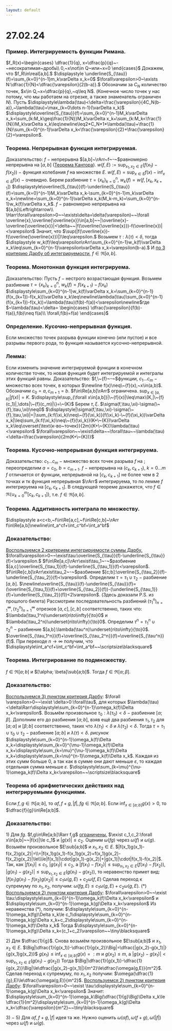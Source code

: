 ```yaml
---
layout: default
---
```

# 27.02.24

### Пример. Интегрируемость функции Римана.
$f_R(x)=\begin{cases}
\dfrac{1}{q}, x=\dfrac{p}{q}~-~несократимая~дробь\\
0,~x\not\in Q~или~x=0
\end{cases}$
Докажем, что $f_R\in\real[a,b].$
$\displaystyle \underline{S_{\tau}}(f)=\sum_{k=0}^{n-1}m_k\varDelta x_k=0$
$\forall\varepsilon>0~\exists N:\dfrac{1}{N}<\dfrac{\varepsilon}{2(b-a)}.$ Обозначим за $C_N$ количество
точек, $x\in Q,~x=\dfrac{p}{q},~q\leq N$. (Конечное число точек у нас потому, что мы работаем на отрезке, а также знаменатель ограничен $N$).
Пусть $\displaystyle\lambda(\tau)<\delta=\frac{\varepsilon}{4C_N(b-a)},~\lambda(\tau)=\max_{k=0\dots n-1}(\varDelta x_k)$
$\displaystyle\overline{S_{\tau}}(f)=\sum_{k=0}^{n-1}M_k\varDelta x_k=\sum_{k:M_k\geq\frac{1}{N}}M_k\varDelta x_k+\sum_{k:M_k<\frac{1}{N}}M_k\varDelta x_k\leq\newline\leq2*C_N*1*\lambda(\tau)+\frac{1}{N}\sum_{k=0}^{n-1}\varDelta x_k<\frac{\varepsilon}{2}+\frac{\varepsilon}{2}=\varepsilon$.

### Теорема. Непрерывная функция интегрируемая.
Доказательство:
$f~-$ непрерывна $[a,b]~\rArr~f~-~$равномерно непрерывна
на $[a,b]$ ([Теорема Кантора](https://www.notion.so/4357e28572224d38bd413a03db3d2f6b?pvs=21)).
$\displaystyle w(f,E):=\sup_{x_1,x_2\in E}(f(x_1)-f(x_2))~-$ функция колебания
$f$ на множестве $E$.
$\displaystyle w(f,E)=\sup_{x\in E}f(x)-\inf_{x\in E}f(x)~-$ очевидно.
Берем разбиение $\tau=\{x_k\}_{k=0}^{n}$,  $w_k(f)=w(f,[x_k,x_{k+1}])$
$\displaystyle\overline{S_{\tau}}(f)-\underline{S_{\tau}}(f)=\sum_{k=0}^{n-1}M_k\varDelta x_k-\sum_{k=0}^{n-1}m_k\varDelta x_k=\newline=\sum_{k=0}^{n-1}\varDelta x_k(M_k-m_k)=\sum_{k=0}^{n-1}w_k(f)\varDelta x_k$. 
$f~-~$равномерно непрерывна на $[a,b]\Leftrightarrow\\
\Harr\forall\varepsilon>0~~\exists\delta=\delta(\varepsilon)~~\forall \overline{x},\overline{\overline{x}}\in[a,b]~~|\overline{x}-\overline{\overline{x}}|<\delta~~|f(\overline{\overline{x}})-f(\overline{x})|<\varepsilon$
Значит, что $\sup(|f(\overline{x})-f(\overline{\overline{x}})|)\leq\varepsilon.$ Возьмем $\tau:\lambda(\tau)<\delta,$ тогда
$\displaystyle w_k(f)\leq\varepsilon\rArr\sum_{k=0}^{n-1}w_k(f)\varDelta x_k\leq\sum_{k=0}^{n-1}\varepsilon\varDelta x_k=\varepsilon(b-a).$
И [по 3 критерию Дарбу об интегрируемости](13-02-24.md), $f\in\Re[a,b]$.

### Теорема. Монотонная функция интегрируема.
Доказательство:
Пусть $f~-~$нестрого возрастающая функция. Возьмем
разбиение $\tau=\{x_k\}_{k=0}^n$, $w_k(f)=f(x_{k+1})-f(x_k)$
$\displaystyle\sum_{k=0}^{n-1}w_k(f)\varDelta x_k=\sum_{k=0}^{n-1}(f(x_{k+1})-f(x_k))\varDelta x_k\leq\newline\lambda(\tau)\sum_{k=0}^{n-1}(f(x_{k+1})-f(x_k))=\lambda(\tau)(f(b)-f(a))<\varepsilon\newline$где $~\lambda(\tau)<\delta=
\begin{cases}
\dfrac{\varepsilon}{f(b)-f(a)},f(b)\neq f(a)\\
\forall,f(b)=f(a)
\end{cases}$

### Определение. Кусочно-непрерывная функция.
Если множество точек разрыва функции конечно (или пустое) и все разрывы первого рода, то функция называется кусочно-непрерывной.

### Лемма:
Если изменить значение интегрируемой функции в конечном количестве точек, то новая функция будет интегрируемой и интегралы этих функций равны.
Доказательство:
$f,\~{f}~-~$функции, $c_1\dots c_m~-$ множество всех точек, в которых $\newline f(x)\neq\~{f}(x),~x\in(a,b)$. Обозначим $c_0=a,c_{m+1}=b.$
$f\in\Re[a,b]\rArr$ ограничена. $\displaystyle\sup_{x\in[a,b]}|f(x)|=K$.
$\displaystyle\sup_{\forall x\in[a,b]}|\~{f}(x)|\leq\max\{K,|\~{f}(c_1)|,\dots|\~{f}(c_m)|\}=\~{K}$
Берем $\tau,\xi$.   $\sigma(f,\tau,\xi)-\sigma(\~{f},\tau,\xi)\neq0$
$\displaystyle|\sigma(f,\tau,\xi)-\sigma(\~{f},\tau,\xi)|=|\sum_{k:f(\xi_k)\neq\~{f}(\xi_k)}(f(\xi_k)-\~{f}(\xi_k))\varDelta x_k|\leq\sum_{k:f(\xi_k)\neq\~{f}(\xi_k)}(K+\~{K})\varDelta x_k\leq\overset{\text{к-во~точек}}{2m}(K+\~{K})\lambda(\tau)<\varepsilon$
$\forall\varepsilon~~\exist\delta~~\forall\tau~~\lambda(\tau)<\delta=\frac{\varepsilon}{2m(K+\~{K})}$

### Теорема. Кусочно-непрерывная функция интегрируема.
Доказательство:
$c_1\dots c_m~-~$множество всех точек разрыва $f$ на ; переопределим $a=c_0,~b=c_{m+1}$. $f~-~$непрерывна на $(c_k,c_{k+1})$, $k=0\dots m$
$f$ отличается от функции, непрерывной на $[c_k,c_{k+1}]$ не более чем в 2 точках и тк функция непрерывная $\rArr$ интегрируема, то по лемме $f$ интегрируема на $[c_k,c_{k+1}]$.
В следующей теореме докажется, что $\displaystyle f\in\Re(\cup_{k=0}^m[c_k,c_{k+1}])$, 
т.е. $f\in\Re[a,b]$.

### Теорема. Аддитивность интеграла по множеству.
$\displaystyle a<c<b,~f\in\Re[a,c],~f\in\Re[c,b]~\rArr f\in\Re[a,b]\newline\int_a^cf+\int_c^bf=\int_a^bf$

### Доказательство:
[Воспользуемся 2 критерием интегрируемости суммы Дарбу.](13-02-24.md)
$\forall\varepsilon>0~~\exist\tau:\overline{S_{\tau}}(f)-\underline{S_{\tau}}(f)<\varepsilon.$
$f\in\Re[a,c]\rArr\exist\tau_1~-~$разбиение $[a,c]:\overline{S_{\tau_1}}(f)-\underline{S_{\tau_1}}(f)<\varepsilon$.
$f\in\Re[c,b]\rArr\exist\tau_2~-~$разбиение $[c;b]:\overline{S_{\tau_2}}(f)-\underline{S_{\tau_2}}(f)<\varepsilon$.
Определим $\tau=\tau_1\cup\tau_2~-~$разбиение $[a,b]$. $\newline\overline{S_{\tau}}(f)-\underline{S_{\tau}}(f)=(\overline{S_{\tau_1}}(f)+\overline{S_{\tau_2}}(f))-(\underline{S_{\tau_1}}(f)+\underline{S_{\tau_2}}(f))<2\varepsilon$.
(Здесь доказали P.S. из прошлого билета)
Рассмотрим последовательность разбиений $(\tau_1^n)_{n=1}^{\infty},(\tau_2^n)_{n=1}^{\infty}$
отрезков $[a,c],[c,b]$ соответственно, таких что:
$\lambda(\tau_1^n)\underset{n\to\infty}{\to}0$ и $\lambda(\tau_2^n)\underset{n\to\infty}{\to}0$.
Определим $\tau^n=\tau_1^n\cup\tau_2^n~-~$разбиение $[a,b]:\lambda(\tau^n)\underset{n\to\infty}{\to}0$. 
$\overline{S_{\tau_1^n}}(f)+\overline{S_{\tau_2^n}}(f)=\overline{S_{\tau^n}}(f)$.
При переходе $n\to\infty$ получим, что $\displaystyle\int_a^cf+\int_c^bf=\int_a^bf~~\scriptsize\blacksquare$

### Теорема. Интегрирование по подмножеству.
$f\in\Re[a;b]$ и $[\alpha; \beta]\sub[a;b]$. Тогда $f\in\Re[\alpha;\beta]$.

### Доказательство:
[Воспользуемся $3)$ пунктом критерия Дарбу](13-02-24.md):
$\forall \varepsilon>0~~\exist \delta>0:\forall\tau$, для которых $\lambda(\tau)<\delta\Rarr\displaystyle\sum_{k=0}^{n-1}\omega_k(f)\Delta x_k<\varepsilon$.
Возьмём произвольное $\tau_0:\lambda(\tau_0)<\delta~-~$разбиение $[\alpha;\beta]$.
Дополним его до разбиения $[a;b]$, взяв ещё два разбиения $\tau_1,\tau_2$ для $[a;\alpha]$ и $[\beta;b]$ соответственно, таких что $\lambda(\tau_1)<\delta$ и $\lambda(\tau_2)<\delta$.
Тогда $\tau=\tau_1\cup\tau_0\cup\tau_2~-~$разбиение $[a;b]$ и $\lambda(\tau)<\delta$.
*рисунок*
$\displaystyle\sum_{k=0}^{n-1}\omega_k(f)\Delta x_k=\displaystyle\sum_{k=0}^{\mu-1}\omega_k(f)\Delta x_k+\displaystyle\sum_{k=\mu}^{\nu-1}\omega_k(f)\Delta x_k+\displaystyle\sum_{k=\nu}^{n-1}\omega_k(f)\Delta x_k$.
Каждая из этих сумм больше $0$, а так как в сумме они дают меньше $\varepsilon$, то каждая отдельная сумма меньше $\varepsilon$.
$\displaystyle\sum_{k=\mu}^{\nu-1}\omega_k(f)\Delta x_k<\varepsilon~~\scriptsize\blacksquare$

### Теорема об арифметических действиях над интегрируемыми функциями.
Если $f,g\in\Re[a;b]$, то $\alpha f,f+g,|f|, fg\in\Re[a;b]$.
Если $\displaystyle\inf_{x\in[a;b]} g(x)>0$, то $\dfrac{f}{g}\in\Re[a;b]$.

### Доказательство:
$1)$ Для $fg$.
$f,g\in\Re[a;b]\Rarr f,g$  [ограничены.](13-02-24.md)
$\exist c_1,c_2:\forall x\in[a;b]~~|f(x)|\le c_1$ и $|g(x)|\le c_2$.
Оценим $\omega(fg)$ через $\omega(f)$ и $\omega(g)$.
Возьмём произвольное $E\sub[a;b]$ и $x_1,x_2\in E$.
$|f(x_1)g(x_1)-f(x_2)g(x_2)|=\\=|f(x_1)g(x_1)-f(x_1)g(x_2)+f(x_1)g(x_2)-f(x_2)g(x_2)|\le\\\le|f(x_1)|\cdot|g(x_1)-g(x_2)|+|g(x_1)|\cdot|f(x_1)-f(x_2)|$.
Так, как $|f(x_1)|\le c_1$, $|g(x_1)|\le c_2$, а $|f(x_1)-f(x_2)|\le\displaystyle\sup_{x_1,x_2\in E}\big(f(x_1)-f(x_2)\big)$,
$|g(x_1)-g(x_2)|\le\displaystyle\sup_{x_1,x_2\in E}\big(g(x_1)-g(x_2)\big)$, то неравенство примет вид:
 $|f(x_1)g(x_1)-f(x_2)g(x_2)|\le c_1\omega(g,E)+c_2\omega(f,E)$
Сделав переход к супремуму по $x_1, x_2$, получим:
$\omega(fg,E)\le c_1\omega(g,E)+c_2\omega(g,E)$. $(*)$
[Воспользуемся $2)$ пунктом критерия Дарбу](13-02-24.md):
$\forall\varepsilon>0~~\exist \tau:\displaystyle\sum_{k=0}^{n-1}\omega_k(f)\Delta x_k<\varepsilon$ и $\displaystyle\sum_{k=0}^{n-1}\omega_k(g)\Delta x_k<\varepsilon$
Из неравенства $(*)$, получим:
$\displaystyle\sum_{k=0}^{n-1}\omega_k(fg)\Delta x_k\le c_1\displaystyle\sum_{k=0}^{n-1}\omega_k(g)\Delta x_k+c_2\displaystyle\sum_{k=0}^{n-1}\omega_k(f)\Delta x_k$
Тогда $\displaystyle\sum_{k=0}^{n-1}\omega_k(fg)\Delta x_k<(c_1+c_2)\varepsilon~~\tiny\blacksquare$

$2)$ Для $\dfrac{1}{g}$.
Снова возьмём произвольное $E\sub[a;b]$ и $x_1,x_2\in E$.
$\Big|\dfrac{1}{g(x_1)}-\dfrac{1}{g(x_2)}\Big|=\dfrac{|g(x_2)-g(x_1)|}{g(x_1)g(x_2)}$
$g(x_1)\le\displaystyle\inf_{x\in[a;b]}g(x)=:m$ и $g(x_2)\le m$, а $\displaystyle |g(x_2)-g(x_1)|<\sup_{x_1,x_2\in E}\big(g(x_1)-g(x_2)\big)$
Тогда $\Big|\dfrac{1}{g(x_1)}-\dfrac{1}{g(x_2)}\Big|\le\dfrac{|g(x_2)-g(x_1)|}{m^2}\le\dfrac{\omega(g,E)}{m^2}$.
Сделав переход к супремуму, по $x_1,x_2$ получим: $\omega(\dfrac{1}{g},E)\le\dfrac{\omega(g,E)}{m^2}$.
[Воспользуемся $2)$ пунктом критерия Дарбу](13-02-24.md):
$\forall\varepsilon>0~~\exist \tau:\displaystyle\sum_{k=0}^{n-1}\omega_k(g)\Delta x_k<\varepsilon$
Значит: $\displaystyle\sum_{k=0}^{n-1}\omega_k\Big(\dfrac{1}{g}\Big)\Delta x_k\le \dfrac{1}{m^2}\displaystyle\sum_{k=0}^{n-1}\omega_k(g)\Delta x_k<\dfrac{\varepsilon}{m^2}~~\tiny\blacksquare$

$3)~-~$$5)$ Для $\alpha f,f+g,|f|$ идея та же.
Нужно оценить $\omega(\alpha f),\omega(f+g), \omega(|f|)$ через $\omega(f)$ и $\omega(g)$.